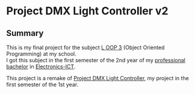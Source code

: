 ﻿# Project DMX Light Controller v2

## Summary ##
This is my final project for the subject [L OOP 3](http://onderwijsaanbod.vives-zuid.be/syllabi/n/V3M028N.htm#activetab=doelstellingen_idp1887728) (Object Oriented Programming) at my school.<br>
I got this subject in the first semester of the 2nd year of my [professional bachelor](https://www.vives.be/nl/opleidingen/iwt/ict) in [Electronics-ICT](http://onderwijsaanbod.vives-zuid.be/opleidingen/n/SC_52334925.htm#bl=02,04).

This project is a remake of [Project DMX Light Controller](https://github.com/Fishezzz/Project-DMX-Light-Controller), my project in the first semester of the 1st year.